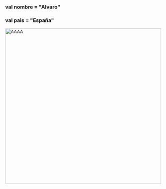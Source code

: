 ### val nombre = "Alvaro"
### val pais = "España"

<img src="https://media.tenor.com/s_5G9svkGoUAAAAC/mickey-mouse-clubhouse-goofy.gif" alt="AAAA"  width="auto" height="500"/>


